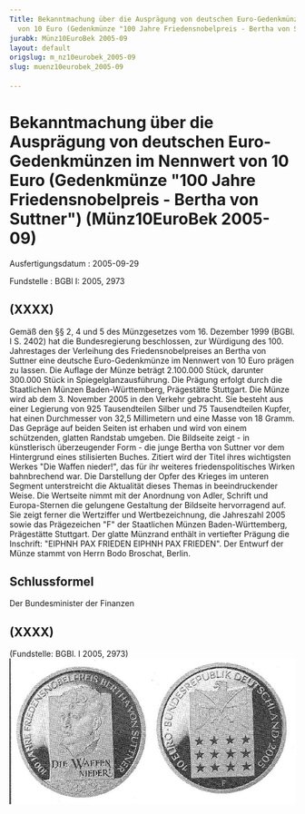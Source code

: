 ```yaml
---
Title: Bekanntmachung über die Ausprägung von deutschen Euro-Gedenkmünzen im Nennwert
  von 10 Euro (Gedenkmünze "100 Jahre Friedensnobelpreis - Bertha von Suttner")
jurabk: Münz10EuroBek 2005-09
layout: default
origslug: m_nz10eurobek_2005-09
slug: muenz10eurobek_2005-09

---
```


# Bekanntmachung über die Ausprägung von deutschen Euro-Gedenkmünzen im Nennwert von 10 Euro (Gedenkmünze "100 Jahre Friedensnobelpreis - Bertha von Suttner") (Münz10EuroBek 2005-09)

Ausfertigungsdatum
:   2005-09-29

Fundstelle
:   BGBl I: 2005, 2973



## (XXXX)

Gemäß den §§ 2, 4 und 5 des Münzgesetzes vom 16. Dezember 1999 (BGBl. I S. 2402) hat die Bundesregierung beschlossen, zur Würdigung des 100. Jahrestages der Verleihung des Friedensnobelpreises an Bertha von Suttner eine deutsche Euro-Gedenkmünze im Nennwert von 10 Euro prägen zu lassen.
Die Auflage der Münze beträgt 2.100.000 Stück, darunter 300.000 Stück in Spiegelglanzausführung. Die Prägung erfolgt durch die Staatlichen Münzen Baden-Württemberg, Prägestätte Stuttgart. Die Münze wird ab dem 3. November 2005 in den Verkehr gebracht. Sie besteht aus einer Legierung von 925 Tausendteilen Silber und 75 Tausendteilen Kupfer, hat einen Durchmesser von 32,5 Millimetern und eine Masse von 18 Gramm. Das Gepräge auf beiden Seiten ist erhaben und wird von einem schützenden, glatten Randstab umgeben.
Die Bildseite zeigt - in künstlerisch überzeugender Form - die junge Bertha von Suttner vor dem Hintergrund eines stilisierten Buches. Zitiert wird der Titel ihres wichtigsten Werkes "Die Waffen nieder!", das für ihr weiteres friedenspolitisches Wirken bahnbrechend war. Die Darstellung der Opfer des Krieges im unteren Segment unterstreicht die Aktualität dieses Themas in beeindruckender Weise.
Die Wertseite nimmt mit der Anordnung von Adler, Schrift und Europa-Sternen die gelungene Gestaltung der Bildseite hervorragend auf. Sie zeigt ferner die Wertziffer und Wertbezeichnung, die Jahreszahl 2005 sowie das Prägezeichen "F" der Staatlichen Münzen Baden-Württemberg, Prägestätte Stuttgart.
Der glatte Münzrand enthält in vertiefter Prägung die Inschrift:
"EIPHNH PAX FRIEDEN EIPHNH PAX FRIEDEN".
Der Entwurf der Münze stammt von Herrn Bodo Broschat, Berlin.


## Schlussformel

Der Bundesminister der Finanzen


## (XXXX)

(Fundstelle: BGBl. I 2005, 2973)
![bgbl1_2005_j2973_0010.jpg](bgbl1_2005_j2973_0010.jpg)
